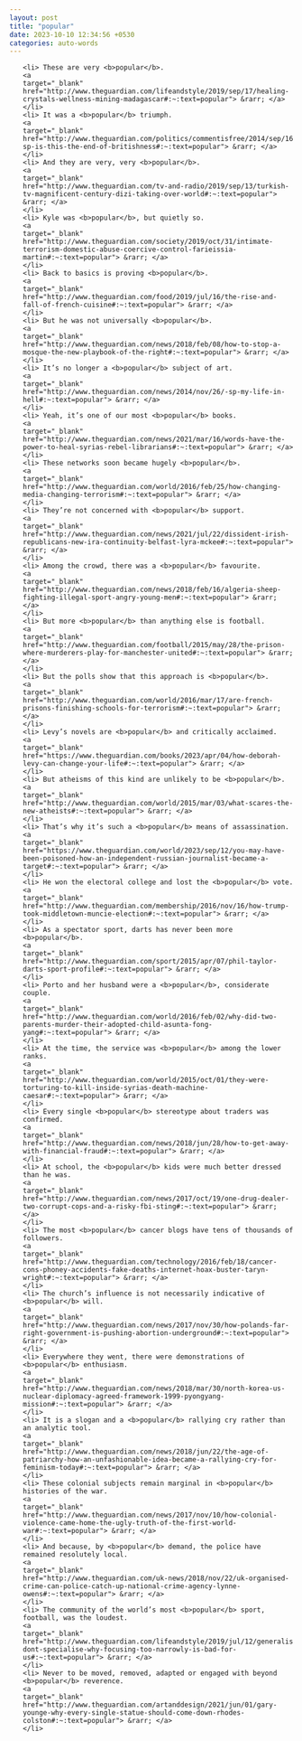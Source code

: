 ```yaml
---
layout: post
title: "popular"
date: 2023-10-10 12:34:56 +0530
categories: auto-words
---
```

<ol>

    <li> These are very <b>popular</b>.
    <a 
    target="_blank" 
    href="http://www.theguardian.com/lifeandstyle/2019/sep/17/healing-crystals-wellness-mining-madagascar#:~:text=popular"> &rarr; </a>
    </li>
    <li> It was a <b>popular</b> triumph.
    <a 
    target="_blank" 
    href="http://www.theguardian.com/politics/commentisfree/2014/sep/16/-sp-is-this-the-end-of-britishness#:~:text=popular"> &rarr; </a>
    </li>
    <li> And they are very, very <b>popular</b>.
    <a 
    target="_blank" 
    href="http://www.theguardian.com/tv-and-radio/2019/sep/13/turkish-tv-magnificent-century-dizi-taking-over-world#:~:text=popular"> &rarr; </a>
    </li>
    <li> Kyle was <b>popular</b>, but quietly so.
    <a 
    target="_blank" 
    href="http://www.theguardian.com/society/2019/oct/31/intimate-terrorism-domestic-abuse-coercive-control-farieissia-martin#:~:text=popular"> &rarr; </a>
    </li>
    <li> Back to basics is proving <b>popular</b>.
    <a 
    target="_blank" 
    href="http://www.theguardian.com/food/2019/jul/16/the-rise-and-fall-of-french-cuisine#:~:text=popular"> &rarr; </a>
    </li>
    <li> But he was not universally <b>popular</b>.
    <a 
    target="_blank" 
    href="http://www.theguardian.com/news/2018/feb/08/how-to-stop-a-mosque-the-new-playbook-of-the-right#:~:text=popular"> &rarr; </a>
    </li>
    <li> It’s no longer a <b>popular</b> subject of art.
    <a 
    target="_blank" 
    href="http://www.theguardian.com/news/2014/nov/26/-sp-my-life-in-hell#:~:text=popular"> &rarr; </a>
    </li>
    <li> Yeah, it’s one of our most <b>popular</b> books.
    <a 
    target="_blank" 
    href="http://www.theguardian.com/news/2021/mar/16/words-have-the-power-to-heal-syrias-rebel-librarians#:~:text=popular"> &rarr; </a>
    </li>
    <li> These networks soon became hugely <b>popular</b>.
    <a 
    target="_blank" 
    href="http://www.theguardian.com/world/2016/feb/25/how-changing-media-changing-terrorism#:~:text=popular"> &rarr; </a>
    </li>
    <li> They’re not concerned with <b>popular</b> support.
    <a 
    target="_blank" 
    href="http://www.theguardian.com/news/2021/jul/22/dissident-irish-republicans-new-ira-continuity-belfast-lyra-mckee#:~:text=popular"> &rarr; </a>
    </li>
    <li> Among the crowd, there was a <b>popular</b> favourite.
    <a 
    target="_blank" 
    href="http://www.theguardian.com/news/2018/feb/16/algeria-sheep-fighting-illegal-sport-angry-young-men#:~:text=popular"> &rarr; </a>
    </li>
    <li> But more <b>popular</b> than anything else is football.
    <a 
    target="_blank" 
    href="http://www.theguardian.com/football/2015/may/28/the-prison-where-murderers-play-for-manchester-united#:~:text=popular"> &rarr; </a>
    </li>
    <li> But the polls show that this approach is <b>popular</b>.
    <a 
    target="_blank" 
    href="http://www.theguardian.com/world/2016/mar/17/are-french-prisons-finishing-schools-for-terrorism#:~:text=popular"> &rarr; </a>
    </li>
    <li> Levy’s novels are <b>popular</b> and critically acclaimed.
    <a 
    target="_blank" 
    href="https://www.theguardian.com/books/2023/apr/04/how-deborah-levy-can-change-your-life#:~:text=popular"> &rarr; </a>
    </li>
    <li> But atheisms of this kind are unlikely to be <b>popular</b>.
    <a 
    target="_blank" 
    href="http://www.theguardian.com/world/2015/mar/03/what-scares-the-new-atheists#:~:text=popular"> &rarr; </a>
    </li>
    <li> That’s why it’s such a <b>popular</b> means of assassination.
    <a 
    target="_blank" 
    href="https://www.theguardian.com/world/2023/sep/12/you-may-have-been-poisoned-how-an-independent-russian-journalist-became-a-target#:~:text=popular"> &rarr; </a>
    </li>
    <li> He won the electoral college and lost the <b>popular</b> vote.
    <a 
    target="_blank" 
    href="http://www.theguardian.com/membership/2016/nov/16/how-trump-took-middletown-muncie-election#:~:text=popular"> &rarr; </a>
    </li>
    <li> As a spectator sport, darts has never been more <b>popular</b>.
    <a 
    target="_blank" 
    href="http://www.theguardian.com/sport/2015/apr/07/phil-taylor-darts-sport-profile#:~:text=popular"> &rarr; </a>
    </li>
    <li> Porto and her husband were a <b>popular</b>, considerate couple.
    <a 
    target="_blank" 
    href="http://www.theguardian.com/world/2016/feb/02/why-did-two-parents-murder-their-adopted-child-asunta-fong-yang#:~:text=popular"> &rarr; </a>
    </li>
    <li> At the time, the service was <b>popular</b> among the lower ranks.
    <a 
    target="_blank" 
    href="http://www.theguardian.com/world/2015/oct/01/they-were-torturing-to-kill-inside-syrias-death-machine-caesar#:~:text=popular"> &rarr; </a>
    </li>
    <li> Every single <b>popular</b> stereotype about traders was confirmed.
    <a 
    target="_blank" 
    href="http://www.theguardian.com/news/2018/jun/28/how-to-get-away-with-financial-fraud#:~:text=popular"> &rarr; </a>
    </li>
    <li> At school, the <b>popular</b> kids were much better dressed than he was.
    <a 
    target="_blank" 
    href="http://www.theguardian.com/news/2017/oct/19/one-drug-dealer-two-corrupt-cops-and-a-risky-fbi-sting#:~:text=popular"> &rarr; </a>
    </li>
    <li> The most <b>popular</b> cancer blogs have tens of thousands of followers.
    <a 
    target="_blank" 
    href="http://www.theguardian.com/technology/2016/feb/18/cancer-cons-phoney-accidents-fake-deaths-internet-hoax-buster-taryn-wright#:~:text=popular"> &rarr; </a>
    </li>
    <li> The church’s influence is not necessarily indicative of <b>popular</b> will.
    <a 
    target="_blank" 
    href="http://www.theguardian.com/news/2017/nov/30/how-polands-far-right-government-is-pushing-abortion-underground#:~:text=popular"> &rarr; </a>
    </li>
    <li> Everywhere they went, there were demonstrations of <b>popular</b> enthusiasm.
    <a 
    target="_blank" 
    href="http://www.theguardian.com/news/2018/mar/30/north-korea-us-nuclear-diplomacy-agreed-framework-1999-pyongyang-mission#:~:text=popular"> &rarr; </a>
    </li>
    <li> It is a slogan and a <b>popular</b> rallying cry rather than an analytic tool.
    <a 
    target="_blank" 
    href="http://www.theguardian.com/news/2018/jun/22/the-age-of-patriarchy-how-an-unfashionable-idea-became-a-rallying-cry-for-feminism-today#:~:text=popular"> &rarr; </a>
    </li>
    <li> These colonial subjects remain marginal in <b>popular</b> histories of the war.
    <a 
    target="_blank" 
    href="http://www.theguardian.com/news/2017/nov/10/how-colonial-violence-came-home-the-ugly-truth-of-the-first-world-war#:~:text=popular"> &rarr; </a>
    </li>
    <li> And because, by <b>popular</b> demand, the police have remained resolutely local.
    <a 
    target="_blank" 
    href="http://www.theguardian.com/uk-news/2018/nov/22/uk-organised-crime-can-police-catch-up-national-crime-agency-lynne-owens#:~:text=popular"> &rarr; </a>
    </li>
    <li> The community of the world’s most <b>popular</b> sport, football, was the loudest.
    <a 
    target="_blank" 
    href="http://www.theguardian.com/lifeandstyle/2019/jul/12/generalise-dont-specialise-why-focusing-too-narrowly-is-bad-for-us#:~:text=popular"> &rarr; </a>
    </li>
    <li> Never to be moved, removed, adapted or engaged with beyond <b>popular</b> reverence.
    <a 
    target="_blank" 
    href="http://www.theguardian.com/artanddesign/2021/jun/01/gary-younge-why-every-single-statue-should-come-down-rhodes-colston#:~:text=popular"> &rarr; </a>
    </li>